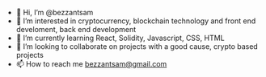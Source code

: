 - 👋 Hi, I’m @bezzantsam
- 👀 I’m interested in cryptocurrency, blockchain technology and front end develoment, back end development
- 🌱 I’m currently learning React, Solidity, Javascript, CSS, HTML
- 💞️ I’m looking to collaborate on projects with a good cause, crypto based projects
- 📫 How to reach me bezzantsam@gmail.com 

<!---
bezzantsam/bezzantsam is a ✨ special ✨ repository because its `README.md` (this file) appears on your GitHub profile.
You can click the Preview link to take a look at your changes.
--->
